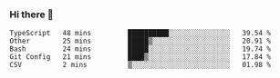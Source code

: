 ### Hi there 👋

<!--START_SECTION:waka-->
```text
TypeScript   48 mins         ██████████░░░░░░░░░░░░░░░   39.54 % 
Other        25 mins         █████▒░░░░░░░░░░░░░░░░░░░   20.91 % 
Bash         24 mins         █████░░░░░░░░░░░░░░░░░░░░   19.74 % 
Git Config   21 mins         ████▒░░░░░░░░░░░░░░░░░░░░   17.84 % 
CSV          2 mins          ▒░░░░░░░░░░░░░░░░░░░░░░░░   01.98 % 
```
<!--END_SECTION:waka-->

<!--
**arlenxuzj/arlenxuzj** is a ✨ _special_ ✨ repository because its `README.md` (this file) appears on your GitHub profile.

Here are some ideas to get you started:

- 🔭 I’m currently working on ...
- 🌱 I’m currently learning ...
- 👯 I’m looking to collaborate on ...
- 🤔 I’m looking for help with ...
- 💬 Ask me about ...
- 📫 How to reach me: ...
- 😄 Pronouns: ...
- ⚡ Fun fact: ...
-->
